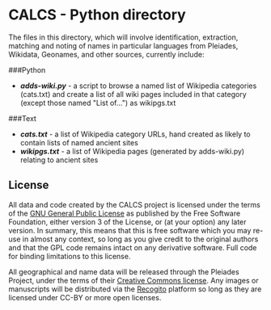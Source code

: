 # CALCS - Python directory

The files in this directory, which will involve identification, extraction, matching and noting of names in
particular languages from Pleiades, Wikidata, Geonames, and other sources, currently include:

###Python

 * ***adds-wiki.py*** - a script to browse a named list of Wikipedia categories (cats.txt) and create a list of all wiki pages included in that category (except those named "List of...") as wikipgs.txt 

###Text

 * ***cats.txt*** - a list of Wikipedia category URLs, hand created as likely to contain lists of named ancient sites
 * ***wikipgs.txt*** - a list of Wikipedia pages (generated by adds-wiki.py) relating to ancient sites

## License

All data and code created by the CALCS project is licensed under the terms of the [GNU General Public License](http://www.gnu.org/licenses/)
as published by the Free Software Foundation, either version 3 of the License, or (at your option) any later version.
In summary, this means that this is free software which you may re-use in almost any context, so long as you give
credit to the original authors and that the GPL code remains intact on any derivative software. Full code for binding
limitations to this license.

All geographical and name data will be released through the Pleiades Project, under the terms of their
[Creative Commons license](http://creativecommons.org/licenses/by/3.0/us/). Any images or manuscripts
will be distributed via the [Recogito](http://pelagios.org/recogito/?collection=early+islamic) platform so long as they are licensed under CC-BY or more
open licenses.
